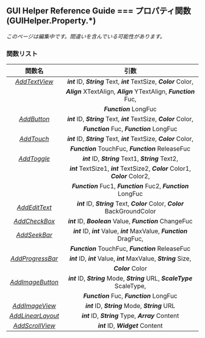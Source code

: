 ## GUI Helper Reference Guide === プロパティ関数(GUIHelper.Property.*)
_このページは編集中です。間違いを含んでいる可能性があります。_
### 関数リスト
|関数名                                |引数                                                                             |
|:----------:                         |:----------:                                                                     |
|_[AddTextView](#addtextview)_        |***int*** ID, ***String*** Text, ***int*** TextSize, ***Color*** Color,          |
|                                     |***Align*** XTextAlign, ***Align*** YTextAlign, ***Function*** Fuc,              |
|                                     |***Function*** LongFuc                                                           |
|_[AddButton](#addbutton)_            |***int*** ID, ***String*** Text, ***int*** TextSize, ***Color*** Color,          |
|                                     |***Function*** Fuc, ***Function*** LongFuc                                       |
|_[AddTouch](#addtouch)_              |***int*** ID, ***String*** Text, ***int*** TextSize, ***Color*** Color,          |
|                                     |***Function*** TouchFuc, ***Function*** ReleaseFuc                               |
|_[AddToggle](#addtoggle)_            |***int*** ID, ***String*** Text1, ***String*** Text2,                            |
|                                     |***int*** TextSize1, ***int*** TextSize2, ***Color*** Color1, ***Color*** Color2,|
|                                     |***Function*** Fuc1, ***Function*** Fuc2, ***Function*** LongFuc                 |
|_[AddEditText](#addedittext)_        |***int*** ID, ***String*** Text, ***Color*** Color, ***Color*** BackGroundColor  |
|_[AddCheckBox](#addcheckbox)_        |***int*** ID, ***Boolean*** Value, ***Function*** ChangeFuc                      |
|_[AddSeekBar](#addseekbar)_          |***int*** ID, ***int*** Value, ***int*** MaxValue, ***Function*** DragFuc,       |
|                                     |***Function*** TouchFuc, ***Function*** ReleaseFuc                               |
|_[AddProgressBar](#addprogressbar)_  |***int*** ID, ***int*** Value, ***int*** MaxValue, ***String*** Size,            |
|                                     |***Color*** Color                                                                |
|_[AddImageButton](#addimagebutton)_  |***int*** ID, ***String*** Mode, ***String*** URL, ***ScaleType*** ScaleType,    |
|                                     |***Function*** Fuc, ***Function*** LongFuc                                       |
|_[AddImageView](#addimageview)_      |***int*** ID, ***String*** Mode, ***String*** URL                                |
|_[AddLinearLayout](#addlinearlayout)_|***int*** ID, ***String*** Type, ***Array*** Content                             |
|_[AddScrollView](#addscrollview)_    |***int*** ID, ***Widget*** Content                                               |